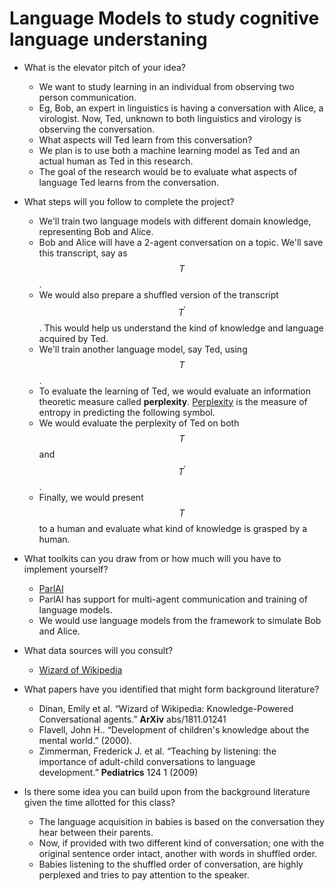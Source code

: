 # Language Models to study cognitive language understaning

- What is the elevator pitch of your idea?
    - We want to study learning in an individual from observing two person communication.
    - Eg, Bob, an expert in linguistics is having a conversation with Alice, a virologist. Now, Ted, unknown to both linguistics and virology is observing the conversation. 
    - What aspects will Ted learn from this conversation?
    - We plan is to use both a machine learning model as Ted and an actual human as Ted in this research.
    - The goal of the research would be to evaluate what aspects of language Ted learns from the conversation.

- What steps will you follow to complete the project?
    - We'll train two language models with different domain knowledge, representing Bob and Alice. 
    - Bob and Alice will have a 2-agent conversation on a topic. We'll save this transcript, say as $$T$$.
    - We would also prepare a shuffled version of the transcript $$T^\prime$$. This would help us understand the kind of knowledge and language acquired by Ted.
    - We'll train another language model, say Ted, using $$T$$.
    - To evaluate the learning of Ted, we would evaluate an information theoretic measure called **perplexity**.  [Perplexity](https://thegradient.pub/understanding-evaluation-metrics-for-language-models/) is the measure of entropy in predicting the following symbol.
    - We would evaluate the perplexity of Ted on both $$T$$ and $$T^\prime$$. 
    - Finally, we would present $$T$$ to a human and evaluate what kind of knowledge is grasped by a human.

- What toolkits can you draw from or how much will you have to implement yourself?
    - [ParlAI](https://github.com/facebookresearch/ParlAI)
    - ParlAI has support for multi-agent communication and training of language models.
    - We would use language models from the framework to simulate Bob and Alice.

- What data sources will you consult?
    - [Wizard of Wikipedia](https://parl.ai/docs/zoo.html#wizard-of-wikipedia-models)

- What papers have you identified that might form background literature?
    - Dinan, Emily et al. “Wizard of Wikipedia: Knowledge-Powered Conversational agents.” __ArXiv__ abs/1811.01241
    - Flavell, John H.. “Development of children's knowledge about the mental world.” (2000).
    - Zimmerman, Frederick J. et al. “Teaching by listening: the importance of adult-child conversations to language development.” __Pediatrics__ 124 1 (2009)

- Is there some idea you can build upon from the background literature given the time allotted for this class?
    - The language acquisition in babies is based on the conversation they hear between their parents.
    - Now, if provided with two different kind of conversation; one with the original sentence order intact, another with words in shuffled order.
    - Babies listening to the shuffled order of conversation, are highly perplexed and tries to pay attention to the speaker. 



